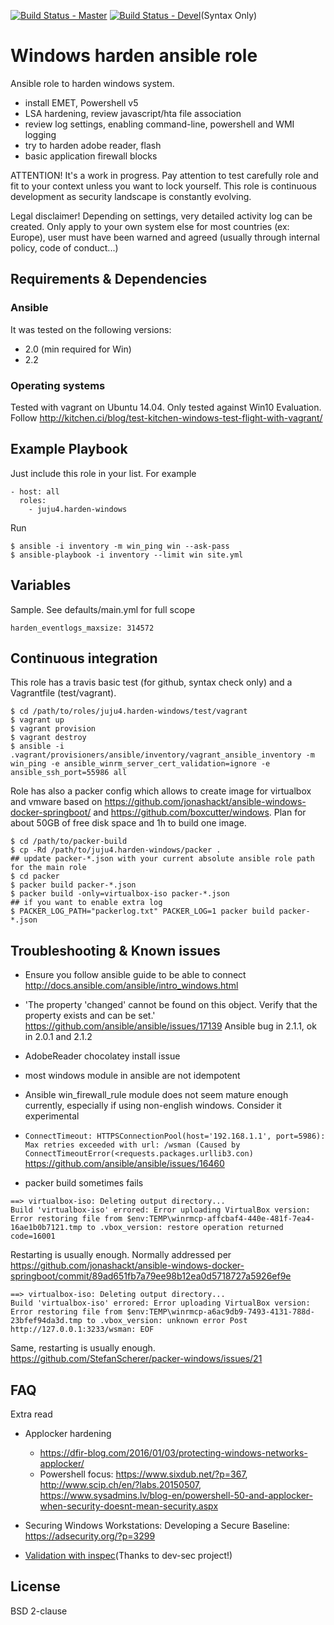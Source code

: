 [![Build Status - Master](https://travis-ci.org/juju4/ansible-harden-windows.svg?branch=master)](https://travis-ci.org/juju4/ansible-harden-windows)
[![Build Status - Devel](https://travis-ci.org/juju4/ansible-harden-windows.svg?branch=devel)](https://travis-ci.org/juju4/ansible-harden-windows/branches)(Syntax Only)
# Windows harden ansible role

Ansible role to harden windows system.

* install EMET, Powershell v5
* LSA hardening, review javascript/hta file association
* review log settings, enabling command-line, powershell and WMI logging
* try to harden adobe reader, flash
* basic application firewall blocks

ATTENTION! It's a work in progress.
Pay attention to test carefully role and fit to your context unless you want to lock yourself.
This role is continuous development as security landscape is constantly evolving.

Legal disclaimer!
Depending on settings, very detailed activity log can be created.
Only apply to your own system else for most countries (ex: Europe), user must have been warned and agreed (usually through internal policy, code of conduct...)

## Requirements & Dependencies

### Ansible
It was tested on the following versions:
 * 2.0 (min required for Win)
 * 2.2

### Operating systems

Tested with vagrant on Ubuntu 14.04.
Only tested against Win10 Evaluation.
Follow
http://kitchen.ci/blog/test-kitchen-windows-test-flight-with-vagrant/

## Example Playbook

Just include this role in your list.
For example

```
- host: all
  roles:
    - juju4.harden-windows
```

Run
```
$ ansible -i inventory -m win_ping win --ask-pass
$ ansible-playbook -i inventory --limit win site.yml
```

## Variables

Sample. See defaults/main.yml for full scope

```
harden_eventlogs_maxsize: 314572
```

## Continuous integration

This role has a travis basic test (for github, syntax check only) and a Vagrantfile (test/vagrant).

```
$ cd /path/to/roles/juju4.harden-windows/test/vagrant
$ vagrant up
$ vagrant provision
$ vagrant destroy
$ ansible -i .vagrant/provisioners/ansible/inventory/vagrant_ansible_inventory -m win_ping -e ansible_winrm_server_cert_validation=ignore -e ansible_ssh_port=55986 all
```

Role has also a packer config which allows to create image for virtualbox and vmware based on https://github.com/jonashackt/ansible-windows-docker-springboot/ and https://github.com/boxcutter/windows.
Plan for about 50GB of free disk space and 1h to build one image.
```
$ cd /path/to/packer-build
$ cp -Rd /path/to/juju4.harden-windows/packer .
## update packer-*.json with your current absolute ansible role path for the main role
$ cd packer
$ packer build packer-*.json
$ packer build -only=virtualbox-iso packer-*.json
## if you want to enable extra log
$ PACKER_LOG_PATH="packerlog.txt" PACKER_LOG=1 packer build packer-*.json
```

## Troubleshooting & Known issues

* Ensure you follow ansible guide to be able to connect
http://docs.ansible.com/ansible/intro_windows.html

* 'The property 'changed' cannot be found on this object. Verify that the property exists and can be set.'
https://github.com/ansible/ansible/issues/17139
Ansible bug in 2.1.1, ok in 2.0.1 and 2.1.2

* AdobeReader chocolatey install issue

* most windows module in ansible are not idempotent

* Ansible win_firewall_rule module does not seem mature enough currently, especially if using non-english windows.
Consider it experimental

* ```ConnectTimeout: HTTPSConnectionPool(host='192.168.1.1', port=5986): Max retries exceeded with url: /wsman (Caused by ConnectTimeoutError(<requests.packages.urllib3.con)```
https://github.com/ansible/ansible/issues/16460

* packer build sometimes fails
```
==> virtualbox-iso: Deleting output directory...
Build 'virtualbox-iso' errored: Error uploading VirtualBox version: Error restoring file from $env:TEMP\winrmcp-affcbaf4-440e-481f-7ea4-16ae1b0b7121.tmp to .vbox_version: restore operation returned code=16001
```
Restarting is usually enough.
Normally addressed per https://github.com/jonashackt/ansible-windows-docker-springboot/commit/89ad651fb7a79ee98b12ea0d5718727a5926ef9e
```
==> virtualbox-iso: Deleting output directory...
Build 'virtualbox-iso' errored: Error uploading VirtualBox version: Error restoring file from $env:TEMP\winrmcp-a6ac9db9-7493-4131-788d-23bfef94da3d.tmp to .vbox_version: unknown error Post http://127.0.0.1:3233/wsman: EOF
```
Same, restarting is usually enough.
https://github.com/StefanScherer/packer-windows/issues/21


## FAQ

Extra read
* Applocker hardening
  * https://dfir-blog.com/2016/01/03/protecting-windows-networks-applocker/
  * Powershell focus: https://www.sixdub.net/?p=367, http://www.scip.ch/en/?labs.20150507, https://www.sysadmins.lv/blog-en/powershell-50-and-applocker-when-security-doesnt-mean-security.aspx

* Securing Windows Workstations: Developing a Secure Baseline: https://adsecurity.org/?p=3299

* [Validation with inspec](https://github.com/juju4/windows-baseline)(Thanks to dev-sec project!)

## License

BSD 2-clause


